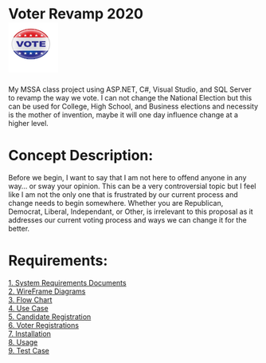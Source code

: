 # Voter Revamp 2020  <aside><img src="https://github.com/ImaLuckyMan/Voter_Revamp/blob/master/Vote2.jpg" style="width:100px; height:100px;"></aside>
My MSSA class project using ASP.NET, C#, Visual Studio, and SQL Server to revamp the way we vote. I can not change the National Election but this can be used for College, High School, and Business elections and necessity is the mother of invention, maybe it will one day influence change at a higher level.

# Concept Description:
Before we begin, I want to say that I am not here to offend anyone in any way… or sway your opinion. This can be a very controversial topic but I feel like I am not the only one that is frustrated by our current process and change needs to begin somewhere. Whether you are Republican, Democrat, Liberal, Independant, or Other, is irrelevant to this proposal as it addresses our current voting process and ways we can change it for the better.

# Requirements:
<a href="https://github.com/ImaLuckyMan/Voter_Revamp/blob/master/srs.doc?raw=true">1. System Requirements Documents</a></br>
<a href="https://github.com/ImaLuckyMan/Voter_Revamp/blob/master/Wire%20Frame%20Layout%20Drafts.pdf">2. WireFrame Diagrams</a></br>
<a href="https://github.com/ImaLuckyMan/Voter_Revamp/blob/master/Flow%20Chart%20Draft.pdf">3. Flow Chart</a></br>
<a href="https://github.com/ImaLuckyMan/Voter_Revamp/blob/master/Use%20Case%20Diagram.pdf">4. Use Case</a></br>
<a href="https://github.com/ImaLuckyMan/Voter_Revamp/blob/master/Candidate%20Registration.JPG">5. Candidate Registration</a></br>
<a href="https://github.com/ImaLuckyMan/Voter_Revamp/blob/master/Voter%20Registration.JPG">6. Voter Registrations</a></br>
<a href="#7">7. Installation </a></br>
<a href="#8">8. Usage </a></br>
<a href="https://github.com/ImaLuckyMan/Voter_Revamp/blob/master/Test%20Case%20Table%201.JPG">9. Test Case </a></br>
